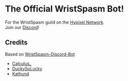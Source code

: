 # The Official WristSpasm Bot!

For the WristSpasm guild on the [Hypixel Network](https://hypixel.net/). <br /> 
Join our [Discord](https://discord.gg/DV4yR5p5KE)!

## Credits

Based on [WristSpasm-Discord-Bot](https://github.com/Wristspasm/Wristspasm-Discord-Bot)

- [Calculus_](https://discord.com/users/1165302964093722697)
- [DuckySoLucky](https://github.com/DuckySoLucky)
- [Kathund](https://github.com/Kathund)
